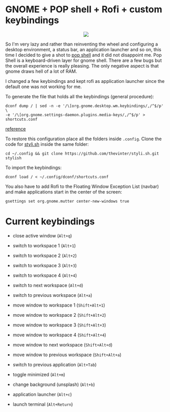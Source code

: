 # GNOME + POP shell + Rofi + custom keybindings

<!-- ![sample](./images/sample.gif) markdown syntax only-->

<p align="center">
  <img src="./images/preview.gif" />
</p>

So I'm very lazy and rather than reinventing the wheel and configuring a desktop environment, a status bar, an application launcher and so on, this time I decided to give a shot to [pop shell](https://github.com/pop-os/shell) and it did not disappoint me. Pop Shell is a keyboard-driven layer for gnome shell.
There are a few bugs but the overall experience is really pleasing.
The only negative aspect is that gnome draws hell of a lot of RAM.

I changed a few keybindings and kept rofi as application launcher since the default one was not working for me.

To generate the file that holds all the keybindings (general procedure):
```
dconf dump / | sed -n -e '/\[org.gnome.desktop.wm.keybindings/,/^$/p' \
-e '/\[org.gnome.settings-daemon.plugins.media-keys/,/^$/p' > shortcuts.conf
```

[reference](https://askubuntu.com/questions/26056/where-are-gnome-keyboard-shortcuts-stored)

To restore this configuration place all the folders inside `.config`. Clone the code for [styli.sh](https://github.com/thevinter/styli.sh) inside the same folder:

```
cd ~/.config && git clone https://github.com/thevinter/styli.sh.git stylish
```

To import the keybindings:
```
dconf load / < ~/.config/dconf/shortcuts.conf
```

You also have to add Rofi to the Floating Window Exception List (navbar) and make applications start in the center of the screen:
```
gsettings set org.gnome.mutter center-new-windows true
```

# Current keybindings

- close active window (`Alt+q`)

- switch to workspace 1 (`Alt+1`)
- switch to workspace 2 (`Alt+2`)
- switch to workspace 3 (`Alt+3`)
- switch to workspace 4 (`Alt+4`)
- switch to next workspace (`Alt+d`)
- switch to previous workspace (`Alt+a`)

- move window to workspace 1 (`Shift+Alt+1`)
- move window to workspace 2 (`Shift+Alt+2`)
- move window to workspace 3 (`Shift+Alt+3`)
- move window to workspace 4 (`Shift+Alt+4`)
- move window to next workspace (`Shift+Alt+d`)
- move window to previous workspace (`Shift+Alt+a`)

- switch to previous application (`Alt+Tab`)

- toggle minimized (`Alt+m`)

- change background (unsplash) (`Alt+b`)

- application launcher (`Alt+c`)

- launch terminal (`Alt+Return`)
